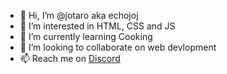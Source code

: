 - 👋 Hi, I’m @jotaro aka echojoj 
- 👀 I’m interested in HTML, CSS and JS
- 🌱 I’m currently learning Cooking
- 💞️ I’m looking to collaborate on web devlopment 
- 📫 Reach me on [Discord](https://discord.com/users/758662875819540489)
